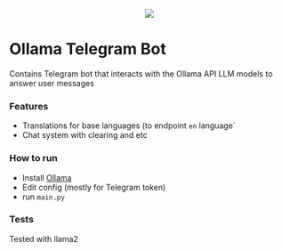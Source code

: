 <p align="center">
  <img src="https://github.com/kirillzhosul/ollama-telegram-ai/assets/79853674/c42b7bbe-9a9f-4220-8ec8-b150d5ce9c46" />
</p>

# Ollama Telegram Bot
Contains Telegram bot that interacts with the Ollama API LLM models to answer user messages

### Features
- Translations for base languages (to endpoint `en` language`
- Chat system with clearing and etc

### How to run
- Install [Ollama](https://ollama.com/)
- Edit config (mostly for Telegram token)
- run `main.py`

### Tests

Tested with llama2
